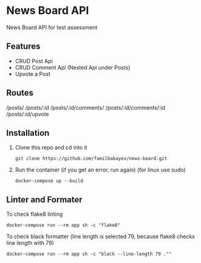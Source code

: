 # News Board API

News Board API for test assessment

## Features
- CRUD Post Api
- CRUD Comment Api (Nested Api under Posts)
- Upvote a Post

## Routes

/posts/
/posts/:id
/posts/:id/comments/
/posts/:id/comments/:id
/posts/:id/upvote

## Installation

1. Clone this repo and cd into it

    `git clone https://github.com/familbabayev/news-board.git`
2. Run the container (if you get an error, run again) (for linux use sudo)
    
    `docker-compose up --build`

## Linter and Formater
To check flake8 linting

`docker-compose run --rm app sh -c "flake8"`

To check black formatter (line length is selected 79, because flake8 checks line length with 79)

`docker-compose run --rm app sh -c "black --line-length 79 .""`
